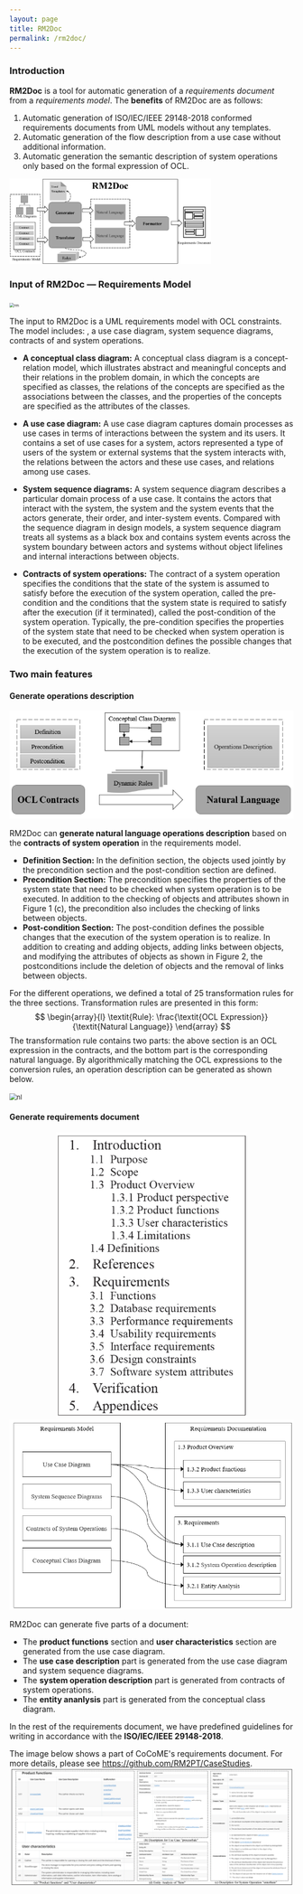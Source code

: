 ```yaml
---
layout: page
title: RM2Doc
permalink: /rm2doc/
---
```


### Introduction

**RM2Doc** is a tool for automatic generation of a *requirements document* from a *requirements model*. The **benefits** of RM2Doc are as follows:

1. Automatic generation of ISO/IEC/IEEE 29148-2018 conformed requirements documents from UML models without any templates.
2. Automatic generation of the flow description from a use case without additional information.
3. Automatic generation the semantic description of system operations only based on the formal expression of OCL.

<img src="../../imgs/RM2Doc/image-20211126174857182.png" alt="image-20211126174857182" style="zoom: 35%;" />



### Input of RM2Doc — Requirements Model

<img src="../../imgs/RM2Doc/rm.png" alt="rm" style="zoom: 50%;" />

The input to RM2Doc is a UML requirements model with OCL constraints. The model includes: , a use case diagram, system sequence diagrams, contracts of and system operations.

- **A conceptual class diagram:** A conceptual class diagram is a concept-relation model, which illustrates abstract and meaningful concepts and their relations in the problem domain, in which the concepts are specified as classes, the relations of the concepts are specified as the associations between the classes, and the properties of the concepts are specified as the attributes of the classes.

- **A use case diagram:** A use case diagram captures domain processes as use cases in terms of interactions between the system and its users. It contains a set of use cases for a system, actors represented a type of users of the system or external systems that the system interacts with, the relations between the actors and these use cases, and relations among use cases.

- **System sequence diagrams:** A system sequence diagram describes a particular domain process of a use case. It contains the actors that interact with the system, the system and the system events that the actors generate, their order, and inter-system events. Compared with the sequence diagram in design models, a system sequence diagram treats all systems as a black box and contains system events across the system boundary between actors and systems without object lifelines and internal interactions between objects.
- **Contracts of system operations:** The contract of a system operation specifies the conditions that the state of the system is assumed to satisfy before the execution of the system operation, called the pre-condition and the conditions that the system state is required to satisfy after the execution (if it terminated), called the post-condition of the system operation. Typically, the pre-condition specifies the properties of the system state that need to be checked when system operation is to be executed, and the postcondition defines the possible changes that the execution of the system operation is to realize.

### Two main features

#### Generate operations description

<img src="../../imgs/RM2Doc/genopdescription.png" alt="genopdescription" style="zoom: 100%;" />

RM2Doc can **generate natural language operations description** based on the **contracts of system operation** in the requirements model.

- **Definition Section:** In the definition section, the objects used jointly by the precondition section and the post-condition section are defined.
- **Precondition Section:** The precondition specifies the properties of the system state that need to be checked when system operation is to be executed. In addition to the checking of objects and attributes shown in Figure 1 (c), the precondition also includes the checking
  of links between objects.
- **Post-condition Section:** The post-condition defines the possible changes that the execution of the system operation is to realize. In addition to creating and adding objects, adding links between objects, and modifying the attributes of objects as shown in Figure 2, the postconditions include the deletion of objects and the removal of links between objects.

For the different operations, we defined a total of 25 transformation rules for the three sections. Transformation rules are presented in this form:
$$
\begin{array}{l}
    \textit{Rule}: \frac{\textit{OCL Expression}}{\textit{Natural Language}}
\end{array}
$$
The transformation rule contains two parts: the above section is an OCL expression in the contracts, and the bottom part is the corresponding natural language. By algorithmically matching the OCL expressions to the conversion rules, an operation description can be generated as shown below.

<img src="../../imgs/RM2Doc/nl.png" alt="nl" style="zoom: 80%;" />

#### Generate requirements document

<center class="half">
    <img src="../../imgs/RM2Doc/outline.png" alt="outline" style="zoom: 72.5%;" /><img src="../../imgs/RM2Doc/mapping.png" alt="mapping" style="zoom: 88%;"/>
</center>


RM2Doc can generate five parts of a document:

- The **product functions** section and **user characteristics** section are generated from the use case diagram.
- The **use case description** part is generated from the use case diagram and system sequence diagrams.
-  The **system operation description** part is generated from contracts of system operations.
- The **entity ananlysis** part  is generated from the conceptual class diagram.

In the rest of the requirements document, we have predefined guidelines for writing in accordance with the **ISO/IEC/IEEE 29148-2018**.

The image below shows a part of CoCoME's requirements document. For more details, please see https://github.com/RM2PT/CaseStudies.
<img src="../../imgs/RM2Doc/doc.png" alt="doc" style="zoom: 80%;" />
